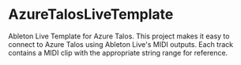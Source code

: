 # AzureTalosLiveTemplate

Ableton Live Template for Azure Talos. This project makes it easy to connect to Azure Talos using Ableton Live's MIDI outputs. Each track contains a MIDI clip with the appropriate string range for reference.